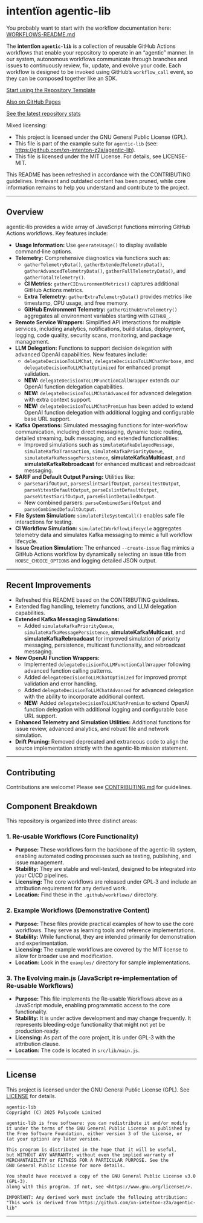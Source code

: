 # intentïon agentic-lib

You probably want to start with the workflow documentation here: [WORKFLOWS-README.md](https://github.com/xn-intenton-z2a/agentic-lib/blob/main/WORKFLOWS-README.md)

The **intentïon `agentic-lib`** is a collection of reusable GitHub Actions workflows that enable your
repository to operate in an “agentic” manner. In our system, autonomous workflows communicate through branches and
issues to continuously review, fix, update, and evolve your code. Each workflow is designed to be invoked using
GitHub’s `workflow_call` event, so they can be composed together like an SDK.

[Start using the Repository Template](https://github.com/xn-intenton-z2a/repository0)

[Also on GitHub Pages](https://xn-intenton-z2a.github.io/agentic-lib/index.html)

[See the latest repository stats](https://xn-intenton-z2a.github.io/agentic-lib/latest.html)

Mixed licensing:
* This project is licensed under the GNU General Public License (GPL).
* This file is part of the example suite for `agentic-lib` (see: https://github.com/xn-intenton-z2a/agentic-lib).
* This file is licensed under the MIT License. For details, see LICENSE-MIT.

This README has been refreshed in accordance with the CONTRIBUTING guidelines. Irrelevant and outdated content has been pruned,
while core information remains to help you understand and contribute to the project.

---

## Overview

agentic‑lib provides a wide array of JavaScript functions mirroring GitHub Actions workflows. Key features include:

- **Usage Information:** Use `generateUsage()` to display available command‑line options.
- **Telemetry:** Comprehensive diagnostics via functions such as:
  - `gatherTelemetryData()`, `gatherExtendedTelemetryData()`, `gatherAdvancedTelemetryData()`, `gatherFullTelemetryData()`, and `gatherTotalTelemetry()`.
  - **CI Metrics:** `gatherCIEnvironmentMetrics()` captures additional GitHub Actions metrics.
  - **Extra Telemetry:** `gatherExtraTelemetryData()` provides metrics like timestamp, CPU usage, and free memory.
  - **GitHub Environment Telemetry:** `gatherGithubEnvTelemetry()` aggregates all environment variables starting with `GITHUB_`.
- **Remote Service Wrappers:** Simplified API interactions for multiple services, including analytics, notifications, build status, deployment, logging, code quality, security scans, monitoring, and package management.
- **LLM Delegation:** Functions to support decision delegation with advanced OpenAI capabilities. New features include:
  - `delegateDecisionToLLMChat`, `delegateDecisionToLLMChatVerbose`, and `delegateDecisionToLLMChatOptimized` for enhanced prompt validation.
  - **NEW:** `delegateDecisionToLLMFunctionCallWrapper` extends our OpenAI function delegation capabilities.
  - **NEW:** `delegateDecisionToLLMChatAdvanced` for advanced delegation with extra context support.
  - **NEW:** `delegateDecisionToLLMChatPremium` has been added to extend OpenAI function delegation with additional logging and configurable base URL support.
- **Kafka Operations:** Simulated messaging functions for inter‑workflow communication, including direct messaging, dynamic topic routing, detailed streaming, bulk messaging, and extended functionalities:
  - Improved simulations such as `simulateKafkaDelayedMessage`, `simulateKafkaTransaction`, `simulateKafkaPriorityQueue`, `simulateKafkaMessagePersistence`, **simulateKafkaMulticast**, and **simulateKafkaRebroadcast** for enhanced multicast and rebroadcast messaging.
- **SARIF and Default Output Parsing:** Utilities like:
  - `parseSarifOutput`, `parseEslintSarifOutput`, `parseVitestOutput`, `parseVitestDefaultOutput`, `parseEslintDefaultOutput`, `parseVitestSarifOutput`, `parseEslintDetailedOutput`.
  - New combined parsers: `parseCombinedSarifOutput` and `parseCombinedDefaultOutput`.
- **File System Simulation:** `simulateFileSystemCall()` enables safe file interactions for testing.
- **CI Workflow Simulation:** `simulateCIWorkflowLifecycle` aggregates telemetry data and simulates Kafka messaging to mimic a full workflow lifecycle.
- **Issue Creation Simulation:** The enhanced `--create-issue` flag mimics a GitHub Actions workflow by dynamically selecting an issue title from `HOUSE_CHOICE_OPTIONS` and logging detailed JSON output.

---

## Recent Improvements

- Refreshed this README based on the CONTRIBUTING guidelines.
- Extended flag handling, telemetry functions, and LLM delegation capabilities.
- **Extended Kafka Messaging Simulations:**
  - Added `simulateKafkaPriorityQueue`, `simulateKafkaMessagePersistence`, **simulateKafkaMulticast**, and **simulateKafkaRebroadcast** for improved simulation of priority messaging, persistence, multicast functionality, and rebroadcast messaging.
- **New OpenAI Function Wrappers:**
  - Implemented `delegateDecisionToLLMFunctionCallWrapper` following advanced function calling patterns.
  - Added `delegateDecisionToLLMChatOptimized` for improved prompt validation and error handling.
  - Added `delegateDecisionToLLMChatAdvanced` for advanced delegation with the ability to incorporate additional context.
  - **NEW:** Added `delegateDecisionToLLMChatPremium` to extend OpenAI function delegation with additional logging and configurable base URL support.
- **Enhanced Telemetry and Simulation Utilities:** Additional functions for issue review, advanced analytics, and robust file and network simulation.
- **Drift Pruning:** Removed deprecated and extraneous code to align the source implementation strictly with the agentic‑lib mission statement.

---

## Contributing

Contributions are welcome! Please see [CONTRIBUTING.md](CONTRIBUTING.md) for guidelines.

## Component Breakdown

This repository is organized into three distinct areas:

### 1. Re‑usable Workflows (Core Functionality)
- **Purpose:** These workflows form the backbone of the agentic‑lib system, enabling automated coding processes such as testing, publishing, and issue management.
- **Stability:** They are stable and well‑tested, designed to be integrated into your CI/CD pipelines.
- **Licensing:** The core workflows are released under GPL‑3 and include an attribution requirement for any derived work.
- **Location:** Find these in the `.github/workflows/` directory.

### 2. Example Workflows (Demonstrative Content)
- **Purpose:** These files provide practical examples of how to use the core workflows. They serve as learning tools and reference implementations.
- **Stability:** While functional, they are intended primarily for demonstration and experimentation.
- **Licensing:** The example workflows are covered by the MIT license to allow for broader use and modification.
- **Location:** Look in the `examples/` directory for sample implementations.

### 3. The Evolving main.js (JavaScript re‑implementation of Re‑usable Workflows)
- **Purpose:** This file implements the Re‑usable Workflows above as a JavaScript module, enabling programmatic access to the core functionality.
- **Stability:** It is under active development and may change frequently. It represents bleeding‑edge functionality that might not yet be production‑ready.
- **Licensing:** As part of the core project, it is under GPL‑3 with the attribution clause.
- **Location:** The code is located in `src/lib/main.js`.

---

## License

This project is licensed under the GNU General Public License (GPL). See [LICENSE](LICENSE) for details.

```
agentic-lib
Copyright (C) 2025 Polycode Limited

agentic-lib is free software: you can redistribute it and/or modify
it under the terms of the GNU General Public License as published by
the Free Software Foundation, either version 3 of the License, or
(at your option) any later version.

This program is distributed in the hope that it will be useful,
but WITHOUT ANY WARRANTY; without even the implied warranty of
MERCHANTABILITY or FITNESS FOR A PARTICULAR PURPOSE. See the
GNU General Public License for more details.

You should have received a copy of the GNU General Public License v3.0 (GPL‑3).
along with this program. If not, see <https://www.gnu.org/licenses/>.

IMPORTANT: Any derived work must include the following attribution:
"This work is derived from https://github.com/xn-intenton-z2a/agentic-lib"
```

---
